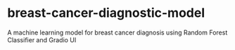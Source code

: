 # breast-cancer-diagnostic-model
A machine learning model for breast cancer diagnosis using Random Forest Classifier and Gradio UI
